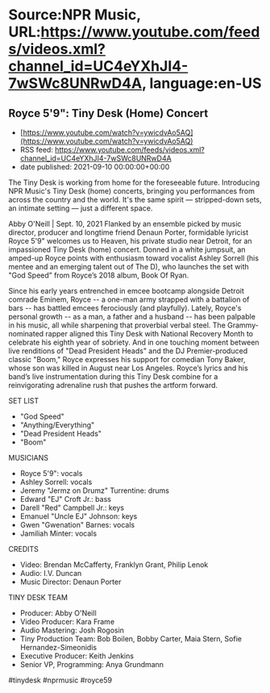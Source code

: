# Source:NPR Music, URL:https://www.youtube.com/feeds/videos.xml?channel_id=UC4eYXhJI4-7wSWc8UNRwD4A, language:en-US

## Royce 5'9": Tiny Desk (Home) Concert
 - [https://www.youtube.com/watch?v=ywicdvAo5AQ](https://www.youtube.com/watch?v=ywicdvAo5AQ)
 - RSS feed: https://www.youtube.com/feeds/videos.xml?channel_id=UC4eYXhJI4-7wSWc8UNRwD4A
 - date published: 2021-09-10 00:00:00+00:00

The Tiny Desk is working from home for the foreseeable future. Introducing NPR Music's Tiny Desk (home) concerts, bringing you performances from across the country and the world. It's the same spirit — stripped-down sets, an intimate setting — just a different space.

Abby O'Neill | Sept. 10, 2021
Flanked by an ensemble picked by music director, producer and longtime friend Denaun Porter, formidable lyricist Royce 5'9" welcomes us to Heaven, his private studio near Detroit, for an impassioned Tiny Desk (home) concert. Donned in a white jumpsuit, an amped-up Royce points with enthusiasm toward vocalist Ashley Sorrell (his mentee and an emerging talent out of The D), who launches the set with "God Speed” from Royce’s 2018 album, Book Of Ryan. 

Since his early years entrenched in emcee bootcamp alongside Detroit comrade Eminem, Royce -- a one-man army strapped with a battalion of bars -- has battled emcees ferociously (and playfully). Lately, Royce's personal growth -- as a man, a father and a husband -- has been palpable in his music, all while sharpening that proverbial verbal steel. The Grammy-nominated rapper aligned this Tiny Desk with National Recovery Month to celebrate his eighth year of sobriety. And in one touching moment between live renditions of "Dead President Heads" and the DJ Premier-produced classic "Boom," Royce expresses his support for comedian Tony Baker, whose son was killed in August near Los Angeles. Royce’s lyrics and his band’s live instrumentation during this Tiny Desk combine for a reinvigorating adrenaline rush that pushes the artform forward.

SET LIST
* "God Speed"
* "Anything/Everything"
* "Dead President Heads"
* "Boom"

MUSICIANS
* Royce 5'9": vocals
* Ashley Sorrell: vocals
* Jeremy "Jermz on Drumz" Turrentine: drums
* Edward "EJ" Croft Jr.: bass
* Darell "Red" Campbell Jr.: keys
* Emanuel "Uncle EJ" Johnson: keys
* Gwen "Gwenation" Barnes: vocals
* Jamiliah Minter: vocals

CREDITS
* Video: Brendan McCafferty, Franklyn Grant, Philip Lenok
* Audio: I.V. Duncan
* Music Director: Denaun Porter

TINY DESK TEAM
* Producer: Abby O'Neill
* Video Producer: Kara Frame
* Audio Mastering: Josh Rogosin
* Tiny Production Team: Bob Boilen, Bobby Carter, Maia Stern, Sofie Hernandez-Simeonidis
* Executive Producer: Keith Jenkins
* Senior VP, Programming: Anya Grundmann

#tinydesk #nprmusic #royce59

